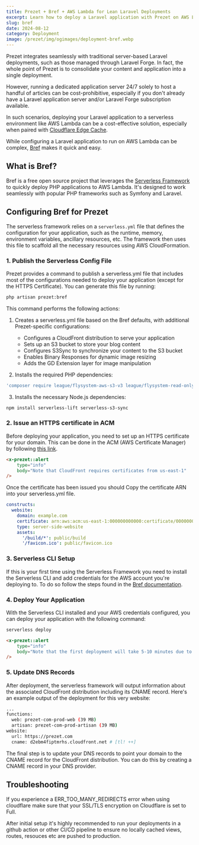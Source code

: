 ```yaml
---
title: Prezet + Bref + AWS Lambda for Lean Laravel Deployments
excerpt: Learn how to deploy a Laravel application with Prezet on AWS Lambda using Bref.sh, addressing common challenges and optimizations.
slug: bref
date: 2024-08-12
category: Deployment
image: /prezet/img/ogimages/deployment-bref.webp
---
```


Prezet integrates seamlessly with traditional server-based Laravel deployments, such as those managed through Laravel Forge. In fact, the whole point of Prezet is to consolidate your content and application into a single deployment.

However, running a dedicated application server 24/7 solely to host a handful of articles can be cost-prohibitive, especially if you don't already have a Laravel application server and/or Laravel Forge subscription available.

In such scenarios, deploying your Laravel application to a serverless environment like AWS Lambda can be a cost-effective solution, especially when paired with [Cloudflare Edge Cache](/deployment/cloudflare).

While configuring a Laravel application to run on AWS Lambda can be complex, [Bref](https://bref.sh/) makes it quick and easy.

## What is Bref?
 Bref is a free open source project that leverages the [Serverless Framework](https://www.serverless.com/) to quickly deploy PHP applications to AWS Lambda. It's designed to work seamlessly with popular PHP frameworks such as Symfony and Laravel.

## Configuring Bref for Prezet

The serverless framework relies on a `serverless.yml` file that defines the configuration for your application, such as the runtime, memory, environment variables, ancillary resources, etc. The framework then uses this file to scaffold all the necessary resources using AWS CloudFormation.

### 1. Publish the Serverless Config File
Prezet provides a command to publish a serverless.yml file that includes most of the configurations needed to deploy your application (except for the HTTPS Certificate). You can generate this file by running:

```bash
php artisan prezet:bref
```

This command performs the following actions:

1. Creates a serverless.yml file based on the Bref defaults, with additional Prezet-specific configurations:
   - Configures a CloudFront distribution to serve your application
   - Sets up an S3 bucket to store your blog content
   - Configures S3Sync to synchronize your content to the S3 bucket
   - Enables Binary Responses for dynamic image resizing
   - Adds the GD Extension layer for image manipulation

2. Installs the required PHP dependencies:
```bash
'composer require league/flysystem-aws-s3-v3 league/flysystem-read-only bref/bref bref/extra-php-extensions bref/laravel-bridge'
```

3. Installs the necessary Node.js dependencies:
```bash
npm install serverless-lift serverless-s3-sync
```

### 2. Issue an HTTPS certificate in ACM

Before deploying your application, you need to set up an HTTPS certificate for your domain. This can be done in the ACM (AWS Certificate Manager) by following [this link](https://us-east-1.console.aws.amazon.com/acm/home?region=us-east-1#/certificates/request). 

```html +parse
<x-prezet::alert
    type="info"
    body="Note that CloudFront requires certificates from us-east-1"
/>
```

Once the certificate has been issued you should Copy the certificate ARN into your serverless.yml file.

```yaml
constructs:
  website:
    domain: example.com
    certificate: arn:aws:acm:us-east-1:000000000000:certificate/00000000-0000-0000-0000-000000000000 # [tl! ++]
    type: server-side-website
    assets:
      '/build/*': public/build
      '/favicon.ico': public/favicon.ico
```

### 3. Serverless CLI Setup

If this is your first time using the Serverless Framework you need to install the Serverless CLI and add credentials for the AWS account you're deploying to. To do so follow the steps found in the [Bref documentation](https://bref.sh/docs/setup).

### 4. Deploy Your Application

With the Serverless CLI installed and your AWS credentials configured, you can deploy your application with the following command:

```bash
serverless deploy
```

```html +parse
<x-prezet::alert
    type="info"
    body="Note that the first deployment will take 5-10 minutes due to CloudFront propagation. Let the command run until it's finished. Future deployments that do not modify CloudFront's configuration will take less then a minute."
/>
```

### 5. Update DNS Records

After deployment, the serverless framework will output information about the associated CloudFront distribution including its CNAME record. Here's an example output of the deployment for this very website:
```bash
...
functions:
  web: prezet-com-prod-web (39 MB)
  artisan: prezet-com-prod-artisan (39 MB)
website:
  url: https://prezet.com
  cname: d2ebm4fiptmrhs.cloudfront.net # [tl! ++]
```

The final step is to update your DNS records to point your domain to the CNAME record for the CloudFront distribution. You can do this by creating a CNAME record in your DNS provider.


## Troubleshooting
If you experience a ERR_TOO_MANY_REDIRECTS error when using cloudflare make sure that your SSL/TLS encryption on Cloudflare is set to Full.

After initial setup it's highly recommended to run your deployments in a github action or other CI/CD pipeline to ensure no locally cached views, routes, resouces etc are pushed to production.
